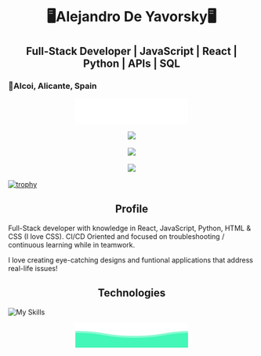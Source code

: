 <h1 align="center">🖥️Alejandro De Yavorsky🖥️</h1>

<h2 align="center">Full-Stack Developer | JavaScript | React | Python | APIs | SQL </h2> 

<h3>📍Alcoi, Alicante, Spain </h3>

<p align="center">
        <img src="https://raw.githubusercontent.com/Alexanderer159/Alexanderer159/6b95b38cfb3355a71eb4517f56a4d50c77c2b195/Top.svg"/>
</p>

<p align=center>
<img src="https://github-readme-streak-stats.herokuapp.com/?user=Alexanderer159&theme=react&hide_border=true">
</p>
<p align=center>
<img src="https://github-readme-stats.vercel.app/api?username=Alexanderer159&theme=react&show_icons=true&hide_border=true&count_private=true">
</p>
<p align=center>
<img src="https://github-readme-stats.vercel.app/api/top-langs/?username=Alexanderer159&theme=react&show_icons=true&hide_border=true&layout=compact">
</p>

[![trophy](https://github-profile-trophy.vercel.app/?username=Alexanderer159&theme=onedark)](https://github.com/ryo-ma/github-profile-trophy)

<h2 align="center">Profile</h2>

Full-Stack developer with knowledge in React, JavaScript, Python, HTML & CSS (I love CSS). 
CI/CD Oriented and focused on troubleshooting / continuous learning while in teamwork.

I love creating eye-catching designs and funtional applications that address real-life issues!

<h2 align="center">Technologies</h2>

![My Skills](https://go-skill-icons.vercel.app/api/icons?i=html,css,js,react,vite,npm,jest,bootstrap,tailwindcss,api,postman,git,vscode,netlify,render,jira)


<p align="center">
        <img src="https://raw.githubusercontent.com/Alexanderer159/Alexanderer159/6b95b38cfb3355a71eb4517f56a4d50c77c2b195/Bottom.svg"/>
</p>
